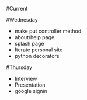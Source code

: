 #Current

#Wednesday
- make put controller method
- about/help page.
- splash page
- Iterate personal site
- python decorators

#Thursday
- Interview
- Presentation
- google signin
